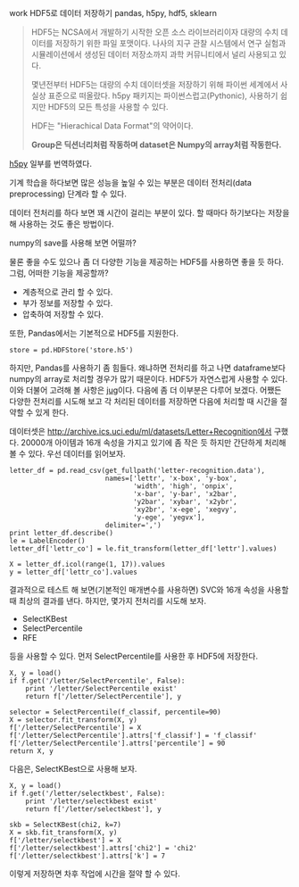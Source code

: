 work
HDF5로 데이터 저장하기
pandas, h5py, hdf5, sklearn
> HDF5는 NCSA에서 개발하기 시작한 오픈 소스 라이브러리이자 대량의 수치 데이터를 저장하기 위한 파일 포맷이다. 나사의 지구 관찰 시스템에서 연구 실험과 시뮬레이션에서 생성된 데이터 저장소까지 과학 커뮤니티에서 널리 사용되고 있다.
> 
> 몇년전부터 HDF5는 대량의 수치 데이터셋을 저장하기 위해 파이썬 세계에서 사실상 표준으로 떠올랐다. h5py 패키지는 파이썬스럽고(Pythonic), 사용하기 쉽지만 HDF5의 모든 특성을 사용할 수 있다.
> 
> HDF는 "Hierachical Data Format"의 약어이다.  
> 
> **Group은 딕션너리처럼 작동하며 dataset은 Numpy의 array처럼 작동한다.** 
> 

[h5py](http://www.h5py.org/docs/intro/quick.html) 일부를 번역하였다.

기계 학습을 하다보면 많은 성능을 높일 수 있는 부분은 데이터 전처리(data preprocessing) 단계라 할 수 있다.

데이터 전처리를 하다 보면 꽤 시간이 걸리는 부분이 있다. 할 때마다 하기보다는 저장을 해 사용하는 것도 좋은 방법이다.

numpy의 save를 사용해 보면 어떨까?

물론 좋을 수도 있으나 좀 더 다양한 기능을 제공하는 HDF5를 사용하면 좋을 듯 하다. 그럼, 어떠한 기능을 제공할까?

 * 계층적으로 관리 할 수 있다.
 * 부가 정보를 저장할 수 있다.
 * 압축하여 저장할 수 있다.
 
또한, Pandas에서는 기본적으로 HDF5를 지원한다.

    store = pd.HDFStore('store.h5')
    
하지만, Pandas를 사용하기 좀 힘들다. 왜냐하면 전처리를 하고 나면 dataframe보다 numpy의 array로 처리할 경우가 많기 때문이다.
HDF5가 자연스럽게 사용할 수 있다. 이와 더불어 고려해 볼 사항은 [jug](http://pythonhosted.org/Jug/)이다.
다음에 좀 더 이부분은 다루어 보겠다.
어쨌든 다양한 전처리를 시도해 보고 각 처리된 데이터를 저장하면 다음에 처리할 때 시간을 절약할 수 있게 한다.

데이터셋은 http://archive.ics.uci.edu/ml/datasets/Letter+Recognition에서 구했다.
20000개 아이템과 16개 속성을 가지고 있기에 좀 작은 듯 하지만 간단하게 처리해 볼 수 있다.
우선 데이터를 읽어보자.

    letter_df = pd.read_csv(get_fullpath('letter-recognition.data'),
                            names=['lettr', 'x-box', 'y-box',
                                   'width', 'high', 'onpix',
                                   'x-bar', 'y-bar', 'x2bar',
                                   'y2bar', 'xybar', 'x2ybr',
                                   'xy2br', 'x-ege', 'xegvy',
                                   'y-ege', 'yegvx'],
                            delimiter=',')
    print letter_df.describe()
    le = LabelEncoder()
    letter_df['lettr_co'] = le.fit_transform(letter_df['lettr'].values)
 
    X = letter_df.icol(range(1, 17)).values
    y = letter_df['lettr_co'].values

결과적으로 테스트 해 보면(기본적인 매개변수를 사용하면) SVC와 16개 속성을 사용할 때 최상의 결과를 낸다.
하지만, 몇가지 전처리를 시도해 보자.  

 * SelectKBest
 * SelectPercentile
 * RFE

등을 사용할 수 있다.
먼저 SelectPercentile를 사용한 후 HDF5에 저장한다.

    X, y = load()
    if f.get('/letter/SelectPercentile', False):
        print '/letter/SelectPercentile exist'
        return f['/letter/SelectPercentile'], y

    selector = SelectPercentile(f_classif, percentile=90)
    X = selector.fit_transform(X, y)
    f['/letter/SelectPercentile'] = X
    f['/letter/SelectPercentile'].attrs['f_classif'] = 'f_classif'
    f['/letter/SelectPercentile'].attrs['percentile'] = 90
    return X, y

다음은, SelectKBest으로 사용해 보자.

    X, y = load()
    if f.get('/letter/selectkbest', False):
        print '/letter/selectkbest exist'
        return f['/letter/selectkbest'], y

    skb = SelectKBest(chi2, k=7)
    X = skb.fit_transform(X, y)
    f['/letter/selectkbest'] = X
    f['/letter/selectkbest'].attrs['chi2'] = 'chi2'
    f['/letter/selectkbest'].attrs['k'] = 7
    
이렇게 저장하면 차후 작업에 시간을 절약 할 수 있다.


